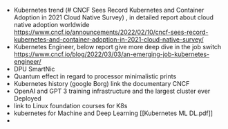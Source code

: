 - Kubernetes trend (# CNCF Sees Record Kubernetes and Container Adoption in 2021 Cloud Native Survey) , in detailed report about cloud native adoption worldwide
https://www.cncf.io/announcements/2022/02/10/cncf-sees-record-kubernetes-and-container-adoption-in-2021-cloud-native-survey/
- Kubernetes Engineer, below report give more deep dive in the job switch  https://www.cncf.io/blog/2022/03/03/an-emerging-job-kubernetes-engineer/
- DPU SmartNic 
- Quantum effect in regard to processor minimalistic prints
- Kubernetes history (google Borg) link the documentary CNCF
- OpenAI and GPT 3 training infrastructure and the largest cluster ever Deployed 
- link to Linux foundation courses for K8s 
- kubernetes for Machine and Deep Learning [[Kubernetes ML DL.pdf]]
- 